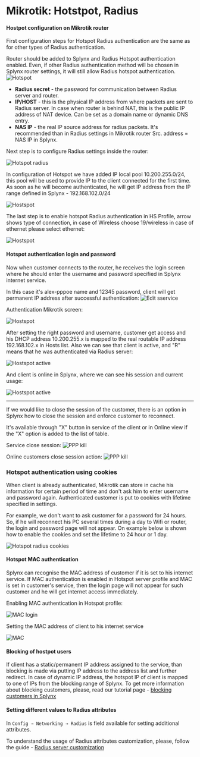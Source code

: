 Mikrotik: Hotstpot, Radius
==========

#### Hostpot configuration on Mikrotik router

First configuration steps for Hotspot Radius authentication are the same as for other types of Radius authentication.

Router should be added to Splynx and Radius Hotspot authentication enabled. Even, if other Radius authentication method will be chosen in Splynx router settings, it will still allow Radius hotspot authentication.
![Hotspot](hotspot.png)

* **Radius secret** - the password for communication between Radius server and router.
* **IP/HOST** - this is the physical IP address from where packets are sent to Radius server. In case when router is behind NAT, this is the public IP address of NAT device. Can be set as a domain name or dynamic DNS entry.
* **NAS IP** - the real IP source address for radius packets. It's recommended than in Radius settings in Mikrotik router Src. address = NAS IP in Splynx.

Next step is to configure Radius settings inside the router:

![Hotspot radius](hs_radius.png)

In configuration of Hotspot we have added IP local pool 10.200.255.0/24, this pool will be used to provide IP to the client connected for the first time. As soon as he will become authenticated, he will get IP address from the IP range defined in Splynx - 192.168.102.0/24

![Hostspot](hs_radius_1.png)


The last step is to enable hotspot Radius authentication in HS Profile, arrow shows type of connection, in case of Wireless choose 19/wireless in case of ethernet please select ethernet:

![Hostspot](hs_radius_2.png)


#### Hotspot authentication login and password
Now when customer connects to the router, he receives the login screen where he should enter the username and password specified in Splynx internet service.

In this case it's alex-pppoe name and 12345 password, client will get permanent IP address after successful authentication:
![Edit sservice](ppp_service_credentials.png)

Authentication Mikrotik screen:

![Hostspot](hs_radius_3.png)

After setting the right password and username, customer get access and his DHCP address 10.200.255.x is mapped to the real routable IP address 192.168.102.x in Hosts list.
Also we can see that client is active, and "R" means that he was authenticated via Radius server:

![Hostspot active](hs_radius_5.png)


And client is online in Splynx, where we can see his session and current usage:

![Hostspot active](hs_radius_7.png)

---
If we would like to close the session of the customer, there is an option in Splynx how to close the session and enforce customer to reconnect.

It's available through "X" button in service of the client or in Online view if the "X" option is added to the list of table.

Service close session:
![PPP kill](ppp_kill_session_1.png)


Online customers close session action:
![PPP kill](ppp_kill_session.png)


### Hotspot authentication using cookies
When client is already authenticated, Mikrotik can store in cache his information for certain period of time and don't ask him to enter username and password again. Authenticated customer is put to cookies with lifetime specified in settings.

For example, we don't want to ask customer for a password for 24 hours. So, if he will reconnect his PC several times during a day to Wifi or router, the login and password page will not appear. On example below is shown how to enable the cookies and set the lifetime to 24 hour or 1 day.

![Hotspot radius cookies](hs_radius_cookies.png)


#### Hotspot MAC authentication

Splynx can recognise the MAC address of customer if it is set to his internet service. If MAC authentication is enabled in Hotspot server profile and MAC is set in customer's service, then the login page will not appear for such customer and he will get internet access immediately.

Enabling MAC authentication in Hotspot profile:

![MAC login](hs_radius_mac.png)


Setting the MAC address of client to his internet service

![MAC](MAC.png)


#### Blocking of hostpot users

If client has a static/permanent IP address assigned to the service, than blocking is made via putting IP address to the address list and further redirect. In case of dynamic IP address, the hotspot IP of client is mapped to one of IPs from the blocking range of Splynx. To get more information about blocking customers, please, read our tutorial page - [blocking customers in Splynx](../../blocking_customers/blocking_customers.md)


#### Setting different values to Radius attributes

In `Config → Networking → Radius` is field available for setting additional attributes.

To understand the usage of Radius attributes customization, please, follow the guide - [Radius server customization](../../radius_customization/radius_customization.md)
